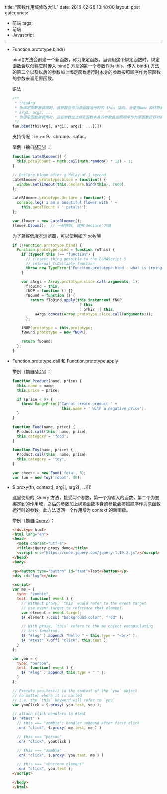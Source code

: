 title: "函数作用域修改大法"
date: 2016-02-26 13:48:00
layout: post
categories:
- 前端
tags:
- 前端
- Javascript
---

- Function.prototype.bind()

  bind()方法会创建一个新函数，称为绑定函数，当调用这个绑定函数时，绑定函数会以创建它时传入 bind() 方法的第一个参数作为 this，传入 bind() 方法的第二个以及以后的参数加上绑定函数运行时本身的参数按照顺序作为原函数的参数来调用原函数。

  语法
  ```js
  /**
   * thisArg
   * 当绑定函数被调用时，该参数会作为原函数运行时的 this 指向。当使用new 操作符调用绑定函数时，该参数无效。
   * arg1, arg2, ...
   * 当绑定函数被调用时，这些参数加上绑定函数本身的参数会按照顺序作为原函数运行时的参数。
   */
  fun.bind(thisArg[, arg1[, arg2[, ...]]])
  ```

  支持情况：ie >= 9、chrome、safari。

  举例（摘自[MDN](https://developer.mozilla.org/zh-CN/docs/Web/JavaScript/Reference/Global_Objects/Function/bind)）：
  ```js
  function LateBloomer() {
    this.petalCount = Math.ceil(Math.random() * 12) + 1;
  }

  // Declare bloom after a delay of 1 second
  LateBloomer.prototype.bloom = function() {
    window.setTimeout(this.declare.bind(this), 1000);
  };

  LateBloomer.prototype.declare = function() {
    console.log('I am a beautiful flower with ' +
      this.petalCount + ' petals!');
  };

  var flower = new LateBloomer();
  flower.bloom();  // 一秒钟后, 调用'declare'方法
  ```

  为了兼容低版本浏览器，可以使用如下 polyfill
  ```js
  if (!Function.prototype.bind) {
    Function.prototype.bind = function (oThis) {
      if (typeof this !== "function") {
        // closest thing possible to the ECMAScript 5
        // internal IsCallable function
        throw new TypeError("Function.prototype.bind - what is trying to be bound is not callable");
      }

      var aArgs = Array.prototype.slice.call(arguments, 1),
        fToBind = this,
        fNOP = function () {},
        fBound = function () {
          return fToBind.apply(this instanceof fNOP
                                ? this
                                : oThis || this,
            aArgs.concat(Array.prototype.slice.call(arguments)));
        };

      fNOP.prototype = this.prototype;
      fBound.prototype = new fNOP();

      return fBound;
    };
  }
  ```

- Function.prototype.call 和 Function.prototype.apply

  举例（摘自[MDN](https://developer.mozilla.org/en-US/docs/Web/JavaScript/Reference/Global_Objects/Function/call)）：
  ```js
  function Product(name, price) {
    this.name = name;
    this.price = price;

    if (price < 0) {
      throw RangeError('Cannot create product ' +
                        this.name + ' with a negative price');
    }
  }

  function Food(name, price) {
    Product.call(this, name, price);
    this.category = 'food';
  }

  function Toy(name, price) {
    Product.call(this, name, price);
    this.category = 'toy';
  }

  var cheese = new Food('feta', 5);
  var fun = new Toy('robot', 40);
  ```

- $.proxy(fn, context[, arg1[, arg2[, ...]]])

  这里使用的 jQuery 方法，接受两个参数，第一个为输入的函数，第二个为要绑定到的作用域，之后的参数加上绑定函数本身的参数会按照顺序作为原函数运行时的参数。此方法返回一个作用域为 context 的新函数。

  举例（摘自[jQuery](https://api.jquery.com/jQuery.proxy/)）：
  ```html
  <!doctype html>
  <html lang="en">
  <head>
    <meta charset="utf-8">
    <title>jQuery.proxy demo</title>
    <script src="https://code.jquery.com/jquery-1.10.2.js"></script>
  </head>
  <body>

  <p><button type="button" id="test">Test</button></p>
  <div id="log"></div>

  <script>
  var me = {
    type: "zombie",
    test: function( event ) {
      // Without proxy, `this` would refer to the event target
      // use event.target to reference that element.
      var element = event.target;
      $( element ).css( "background-color", "red" );

      // With proxy, `this` refers to the me object encapsulating
      // this function.
      $( "#log" ).append( "Hello " + this.type + "<br>" );
      $( "#test" ).off( "click", this.test );
    }
  };

  var you = {
    type: "person",
    test: function( event ) {
      $( "#log" ).append( this.type + " " );
    }
  };

  // Execute you.test() in the context of the `you` object
  // no matter where it is called
  // i.e. the `this` keyword will refer to `you`
  var youClick = $.proxy( you.test, you );

  // attach click handlers to #test
  $( "#test" )
    // this === "zombie"; handler unbound after first click
    .on( "click", $.proxy( me.test, me ) )

    // this === "person"
    .on( "click", youClick )

    // this === "zombie"
    .on( "click", $.proxy( you.test, me ) )

    // this === "<button> element"
    .on( "click", you.test );
  </script>

  </body>
  </html>
  ```
